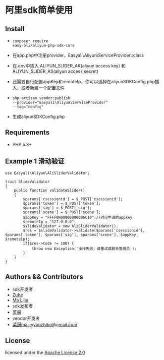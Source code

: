 # 阿里sdk简单使用

## Install
- <code>composer require easy-ali/aliyun-php-sdk-core</code>
- 在app.php中注册provider，Easyali\Aliyun\ServiceProvider::class
- 在.env中插入 ALIYUN_SLIDER_AK(aliyun access key) 和 ALIYUN_SLIDER_AS(aliyun access secret)
- 还需要自行配置appKey和remoteIp，你可以选择在aliyunSDKConfig.php插入，或者新建一个配置文件

- <code>php artisan vendor:publish --provider="Easyali\Aliyun\ServiceProvider" --tag="config"</code>
- 生成aliyunSDKConfig.php
## Requirements

- PHP 5.3+

## Example 1 滑动验证

	use Easyali\Aliyun\AliSliderValidator;
    
    trait SlideValidator
    {
        public function validateSlider()
        {
            $params['csessionid'] = $_POST['csessionid'];
            $params['token'] = $_POST['token'];
            $params['sig'] = $_POST['sig'];
            $params['scene'] = $_POST['scene'];
            $appKey = "FFFF0N00000000006C10";//对应申请的appkey
            $remoteIp = "127.0.0.0";
            $slideValidator = new AliSliderValidator();
            $res = $slideValidator->validate($params['csessionid'], $params['token'], $params['sig'], $params['scene'], $appKey, $remoteIp);
            if($res->Code != 100) {
                throw new Exception('操作失败，请重试或联系管理员');
            }
        }
    }

## Authors && Contributors
- sdk开发者
- [Zuhe]()
- [Ma Lijie](https://github.com/malijiefoxmail)
- sdk发布者
- [菜逼](https://github.com/yaozhibo)
- vendor开发者
- [菜逼](https://github.com/yaozhibo)<mail:yyaozhibo@gmail.com>
## License

licensed under the [Apache License 2.0](https://www.apache.org/licenses/LICENSE-2.0.html)
